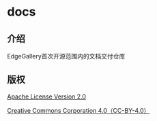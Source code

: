 # docs

## 介绍
EdgeGallery首次开源范围内的文档交付仓库


## 版权
[Apache License Version 2.0](https://gitee.com/edgegallery/docs/blob/master/license)

[Creative Commons Corporation 4.0（CC-BY-4.0）](https://gitee.com/edgegallery/docs/blob/master/license-cc-by-4.0)


